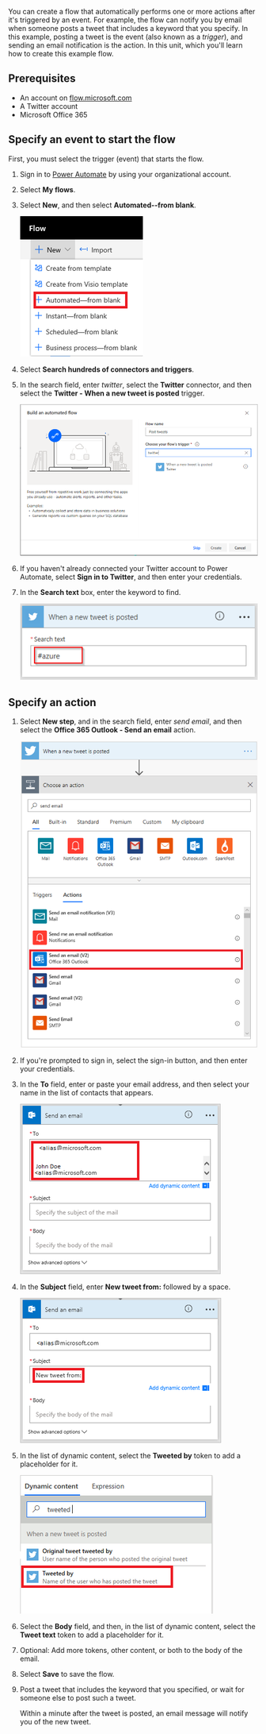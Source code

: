 You can create a flow that automatically performs one or more actions after it's triggered by an event. For example, the flow can notify you by email when someone posts a tweet that includes a keyword that you specify. In this example, posting a tweet is the event (also known as a *trigger*), and sending an email notification is the action. In this unit, which you'll learn how to create this example flow.

## Prerequisites

* An account on [flow.microsoft.com](https://flow.microsoft.com)
* A Twitter account
* Microsoft Office 365

## Specify an event to start the flow

First, you must select the trigger (event) that starts the flow.

1. Sign in to [Power Automate](https://flow.microsoft.com) by using your organizational account.
1. Select **My flows**.
1. Select **New**, and then select **Automated--from blank**.

    ![Create from blank](../media/flow-auto-blank.png)

1. Select **Search hundreds of connectors and triggers**.
1. In the search field, enter *twitter*, select the **Twitter** connector, and then select the **Twitter - When a new tweet is posted** trigger.

    ![Twitter - When a new tweet is posted trigger](../media/twitter-search.png)

1. If you haven't already connected your Twitter account to Power Automate, select **Sign in to Twitter**, and then enter your credentials.
1. In the **Search text** box, enter the keyword to find.

    ![Enter the Twitter keyword](../media/twitter-keyword.png)

## Specify an action


1. Select **New step**, and in the search field, enter *send email*, and then select the **Office 365 Outlook - Send an email** action.

    ![Office 365 Outlook - Send an email action](../media/send-email.png)

1. If you're prompted to sign in, select the sign-in button, and then enter your credentials.
1. In the **To** field, enter or paste your email address, and then select your name in the list of contacts that appears.

    ![To field](../media/blank-email.png)

1. In the **Subject** field, enter **New tweet from:** followed by a space.

    ![Subject field](../media/message-token.png)

1. In the list of dynamic content, select the **Tweeted by** token to add a placeholder for it.

    ![Tweeted by token](../media/add-parameter.png)

1. Select the **Body** field, and then, in the list of dynamic content, select the **Tweet text** token to add a placeholder for it.
1. Optional: Add more tokens, other content, or both to the body of the email.
1. Select **Save** to save the flow.
1. Post a tweet that includes the keyword that you specified, or wait for someone else to post such a tweet.

    Within a minute after the tweet is posted, an email message will notify you of the new tweet.
